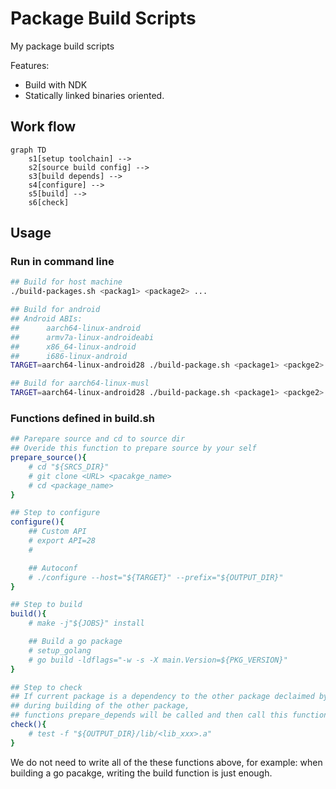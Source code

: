# Package Build Scripts

My package build scripts

Features:

- Build with NDK
- Statically linked binaries oriented.

## Work flow

```mermaid
graph TD
    s1[setup toolchain] -->
    s2[source build config] -->
    s3[build depends] -->
    s4[configure] -->
    s5[build] -->
    s6[check]
```

## Usage

### Run in command line

```sh
## Build for host machine
./build-packages.sh <packag1> <package2> ...

## Build for android
## Android ABIs:
##      aarch64-linux-android
##      armv7a-linux-androideabi
##      x86_64-linux-android
##      i686-linux-android
TARGET=aarch64-linux-android28 ./build-package.sh <package1> <packge2> ...

## Build for aarch64-linux-musl
TARGET=aarch64-linux-android28 ./build-package.sh <package1> <packge2> ...

```

### Functions defined in build.sh

```sh
## Parepare source and cd to source dir
## Overide this function to prepare source by your self
prepare_source(){
    # cd "${SRCS_DIR}"
    # git clone <URL> <pacakge_name>
    # cd <package_name>
}
```

```sh
## Step to configure
configure(){
    ## Custom API
    # export API=28
    #

    ## Autoconf
    # ./configure --host="${TARGET}" --prefix="${OUTPUT_DIR}"
}
```

```sh
## Step to build
build(){
    # make -j"${JOBS}" install

    ## Build a go package
    # setup_golang
    # go build -ldflags="-w -s -X main.Version=${PKG_VERSION}"
}
```

```sh
## Step to check
## If current package is a dependency to the other package declaimed by function 'depends',
## during building of the other package,
## functions prepare_depends will be called and then call this function to check if it is built.
check(){
    # test -f "${OUTPUT_DIR}/lib/<lib_xxx>.a"
}
```

We do not need to write all of the these functions above, for example: when building a go pacakge, writing the build function is just enough.
